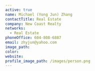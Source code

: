 ```yaml
---
active: true
name: Michael (Yong Jun) Zhang
contactTitle: Real Estate
company: New Coast Realty
networks:
  - Real Estate
phoneOffice: 604-808-6887
email: zhyjun@yahoo.com
image_path:
color:
website:
profile_image_path: /images/person.png
---
```




